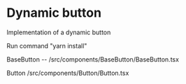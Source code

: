 # Dynamic button
Implementation of a dynamic button

Run command "yarn install"

BaseButton -- /src/components/BaseButton/BaseButton.tsx

Button /src/components/Button/Button.tsx
